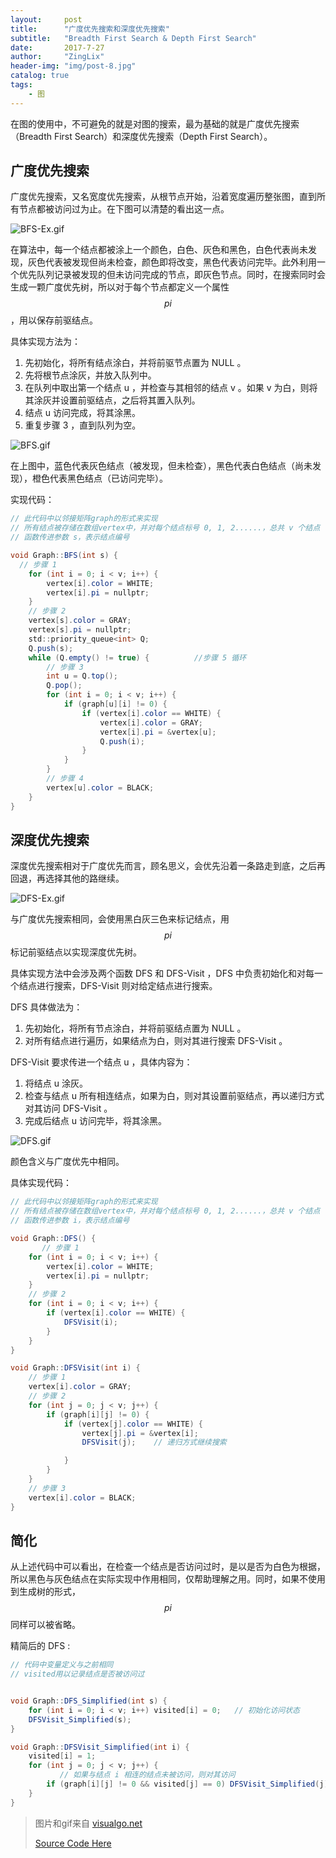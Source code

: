 ```yaml
---
layout:     post
title:      "广度优先搜索和深度优先搜索"
subtitle:   "Breadth First Search & Depth First Search"
date:       2017-7-27
author:     "ZingLix"
header-img: "img/post-8.jpg"
catalog: true
tags:
    - 图
---
```


在图的使用中，不可避免的就是对图的搜索，最为基础的就是广度优先搜索（Breadth First Search）和深度优先搜索（Depth First Search）。

## 广度优先搜索

广度优先搜索，又名宽度优先搜索，从根节点开始，沿着宽度遍历整张图，直到所有节点都被访问过为止。在下图可以清楚的看出这一点。

![BFS-Ex.gif](/img/in-post/DFS&BFS/BFS-Ex.gif)

在算法中，每一个结点都被涂上一个颜色，白色、灰色和黑色，白色代表尚未发现，灰色代表被发现但尚未检查，颜色即将改变，黑色代表访问完毕。此外利用一个优先队列记录被发现的但未访问完成的节点，即灰色节点。同时，在搜索同时会生成一颗广度优先树，所以对于每个节点都定义一个属性 $$ pi $$，用以保存前驱结点。

具体实现方法为：
1. 先初始化，将所有结点涂白，并将前驱节点置为 NULL 。
1. 先将根节点涂灰，并放入队列中。
1. 在队列中取出第一个结点 u ，并检查与其相邻的结点 v 。如果 v 为白，则将其涂灰并设置前驱结点，之后将其置入队列。
1. 结点 u 访问完成，将其涂黑。
1. 重复步骤 3 ，直到队列为空。

![BFS.gif](/img/in-post/DFS&BFS/BFS.gif)

在上图中，蓝色代表灰色结点（被发现，但未检查），黑色代表白色结点（尚未发现），橙色代表黑色结点（已访问完毕）。

实现代码：

``` java
// 此代码中以邻接矩阵graph的形式来实现
// 所有结点被存储在数组vertex中，并对每个结点标号 0, 1, 2......，总共 v 个结点
// 函数传进参数 s，表示结点编号

void Graph::BFS(int s) {
  // 步骤 1
	for (int i = 0; i < v; i++) {
		vertex[i].color = WHITE;
		vertex[i].pi = nullptr;
	}
	// 步骤 2
	vertex[s].color = GRAY;
	vertex[s].pi = nullptr;
	std::priority_queue<int> Q;
	Q.push(s);
	while (Q.empty() != true) {          //步骤 5 循环
		// 步骤 3
		int u = Q.top();
		Q.pop();
		for (int i = 0; i < v; i++) {
			if (graph[u][i] != 0) {
				if (vertex[i].color == WHITE) {
					vertex[i].color = GRAY;
					vertex[i].pi = &vertex[u];
					Q.push(i);
				}
			}
		}
		// 步骤 4
		vertex[u].color = BLACK;
	}
}
```


## 深度优先搜索

深度优先搜索相对于广度优先而言，顾名思义，会优先沿着一条路走到底，之后再回退，再选择其他的路继续。

![DFS-Ex.gif](/img/in-post/DFS&BFS/DFS-Ex.gif)

与广度优先搜索相同，会使用黑白灰三色来标记结点，用 $$ pi $$ 标记前驱结点以实现深度优先树。

具体实现方法中会涉及两个函数 DFS 和 DFS-Visit ，DFS 中负责初始化和对每一个结点进行搜索，DFS-Visit 则对给定结点进行搜索。

DFS 具体做法为：
1. 先初始化，将所有节点涂白，并将前驱结点置为 NULL 。
1. 对所有结点进行遍历，如果结点为白，则对其进行搜索 DFS-Visit 。

DFS-Visit 要求传进一个结点 u ，具体内容为：
1. 将结点 u 涂灰。
1. 检查与结点 u 所有相连结点，如果为白，则对其设置前驱结点，再以递归方式对其访问 DFS-Visit 。
1. 完成后结点 u 访问完毕，将其涂黑。

![DFS.gif](/img/in-post/DFS&BFS/DFS.gif)

颜色含义与广度优先中相同。

具体实现代码：

``` java
// 此代码中以邻接矩阵graph的形式来实现
// 所有结点被存储在数组vertex中，并对每个结点标号 0, 1, 2......，总共 v 个结点
// 函数传进参数 i，表示结点编号

void Graph::DFS() {
       // 步骤 1
	for (int i = 0; i < v; i++) {
		vertex[i].color = WHITE;
		vertex[i].pi = nullptr;
	}
	// 步骤 2
	for (int i = 0; i < v; i++) {
		if (vertex[i].color == WHITE) {
			DFSVisit(i);
		}
	}
}

void Graph::DFSVisit(int i) {
	// 步骤 1
	vertex[i].color = GRAY;
	// 步骤 2
	for (int j = 0; j < v; j++) {
		if (graph[i][j] != 0) {
			if (vertex[j].color == WHITE) {
				vertex[j].pi = &vertex[i];
				DFSVisit(j);    // 递归方式继续搜索

			}
		}
	}
	// 步骤 3
	vertex[i].color = BLACK;
}
```

## 简化

从上述代码中可以看出，在检查一个结点是否访问过时，是以是否为白色为根据，所以黑色与灰色结点在实际实现中作用相同，仅帮助理解之用。同时，如果不使用到生成树的形式，$$ pi $$ 同样可以被省略。

精简后的 DFS :

``` java
// 代码中变量定义与之前相同
// visited用以记录结点是否被访问过


void Graph::DFS_Simplified(int s) {
	for (int i = 0; i < v; i++) visited[i] = 0;   // 初始化访问状态
	DFSVisit_Simplified(s);
}

void Graph::DFSVisit_Simplified(int i) {
	visited[i] = 1;
	for (int j = 0; j < v; j++) {
	       // 如果与结点 i 相连的结点未被访问，则对其访问
		if (graph[i][j] != 0 && visited[j] == 0) DFSVisit_Simplified(j);
	}
}
```

> 图片和gif来自 [visualgo.net](https://visualgo.net/)
>
> [Source Code Here](https://github.com/ZingLix/Data-Structures-and-Algorithm/tree/master/Graph)
